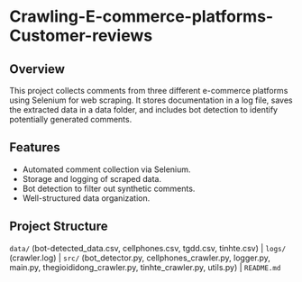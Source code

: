 # Crawling-E-commerce-platforms-Customer-reviews

## Overview
This project collects comments from three different e-commerce platforms using Selenium for web scraping. It stores documentation in a log file, saves the extracted data in a data folder, and includes bot detection to identify potentially generated comments.

## Features
- Automated comment collection via Selenium.
- Storage and logging of scraped data.
- Bot detection to filter out synthetic comments.
- Well-structured data organization.

## Project Structure
`data/` (bot-detected_data.csv, cellphones.csv, tgdd.csv, tinhte.csv) | `logs/` (crawler.log) | `src/` (bot_detector.py, cellphones_crawler.py, logger.py, main.py, thegioididong_crawler.py, tinhte_crawler.py, utils.py) | `README.md`
